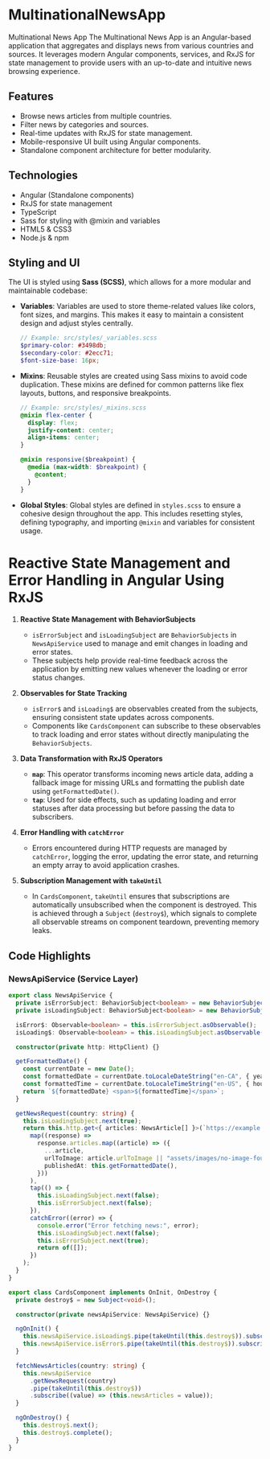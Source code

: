 # MultinationalNewsApp

Multinational News App
The Multinational News App is an Angular-based application that aggregates and displays news from various countries and sources. It leverages modern Angular components, services, and RxJS for state management to provide users with an up-to-date and intuitive news browsing experience.

## Features

- Browse news articles from multiple countries.
- Filter news by categories and sources.
- Real-time updates with RxJS for state management.
- Mobile-responsive UI built using Angular components.
- Standalone component architecture for better modularity.

## Technologies

- Angular (Standalone components)
- RxJS for state management
- TypeScript
- Sass for styling with @mixin and variables
- HTML5 & CSS3
- Node.js & npm

## Styling and UI

The UI is styled using **Sass (SCSS)**, which allows for a more modular and maintainable codebase:

- **Variables**: Variables are used to store theme-related values like colors, font sizes, and margins. This makes it easy to maintain a consistent design and adjust styles centrally.

  ```scss
  // Example: src/styles/_variables.scss
  $primary-color: #3498db;
  $secondary-color: #2ecc71;
  $font-size-base: 16px;
  ```

- **Mixins**: Reusable styles are created using Sass mixins to avoid code duplication. These mixins are defined for common patterns like flex layouts, buttons, and responsive breakpoints.

  ```scss
  // Example: src/styles/_mixins.scss
  @mixin flex-center {
    display: flex;
    justify-content: center;
    align-items: center;
  }

  @mixin responsive($breakpoint) {
    @media (max-width: $breakpoint) {
      @content;
    }
  }
  ```

- **Global Styles**: Global styles are defined in `styles.scss` to ensure a cohesive design throughout the app. This includes resetting styles, defining typography, and importing `@mixin` and variables for consistent usage.

# Reactive State Management and Error Handling in Angular Using RxJS

1. **Reactive State Management with BehaviorSubjects**

   - `isErrorSubject` and `isLoadingSubject` are `BehaviorSubjects` in `NewsApiService` used to manage and emit changes in loading and error states.
   - These subjects help provide real-time feedback across the application by emitting new values whenever the loading or error status changes.

2. **Observables for State Tracking**

   - `isError$` and `isLoading$` are observables created from the subjects, ensuring consistent state updates across components.
   - Components like `CardsComponent` can subscribe to these observables to track loading and error states without directly manipulating the `BehaviorSubjects`.

3. **Data Transformation with RxJS Operators**

   - **`map`**: This operator transforms incoming news article data, adding a fallback image for missing URLs and formatting the publish date using `getFormattedDate()`.
   - **`tap`**: Used for side effects, such as updating loading and error statuses after data processing but before passing the data to subscribers.

4. **Error Handling with `catchError`**

   - Errors encountered during HTTP requests are managed by `catchError`, logging the error, updating the error state, and returning an empty array to avoid application crashes.

5. **Subscription Management with `takeUntil`**
   - In `CardsComponent`, `takeUntil` ensures that subscriptions are automatically unsubscribed when the component is destroyed. This is achieved through a `Subject` (`destroy$`), which signals to complete all observable streams on component teardown, preventing memory leaks.

## Code Highlights

### NewsApiService (Service Layer)

```typescript
export class NewsApiService {
  private isErrorSubject: BehaviorSubject<boolean> = new BehaviorSubject<boolean>(false);
  private isLoadingSubject: BehaviorSubject<boolean> = new BehaviorSubject<boolean>(false);

  isError$: Observable<boolean> = this.isErrorSubject.asObservable();
  isLoading$: Observable<boolean> = this.isLoadingSubject.asObservable();

  constructor(private http: HttpClient) {}

  getFormattedDate() {
    const currentDate = new Date();
    const formattedDate = currentDate.toLocaleDateString("en-CA", { year: "numeric", month: "2-digit", day: "2-digit" });
    const formattedTime = currentDate.toLocaleTimeString("en-US", { hour12: true });
    return `${formattedDate} <span>${formattedTime}</span>`;
  }

  getNewsRequest(country: string) {
    this.isLoadingSubject.next(true);
    return this.http.get<{ articles: NewsArticle[] }>(`https://example.com/news-${country}.json`).pipe(
      map((response) =>
        response.articles.map((article) => ({
          ...article,
          urlToImage: article.urlToImage || "assets/images/no-image-found.png",
          publishedAt: this.getFormattedDate(),
        }))
      ),
      tap(() => {
        this.isLoadingSubject.next(false);
        this.isErrorSubject.next(false);
      }),
      catchError((error) => {
        console.error("Error fetching news:", error);
        this.isLoadingSubject.next(false);
        this.isErrorSubject.next(true);
        return of([]);
      })
    );
  }
}

export class CardsComponent implements OnInit, OnDestroy {
  private destroy$ = new Subject<void>();

  constructor(private newsApiService: NewsApiService) {}

  ngOnInit() {
    this.newsApiService.isLoading$.pipe(takeUntil(this.destroy$)).subscribe((value) => (this.isLoading = value));
    this.newsApiService.isError$.pipe(takeUntil(this.destroy$)).subscribe((value) => (this.isError = value));
  }

  fetchNewsArticles(country: string) {
    this.newsApiService
      .getNewsRequest(country)
      .pipe(takeUntil(this.destroy$))
      .subscribe((value) => (this.newsArticles = value));
  }

  ngOnDestroy() {
    this.destroy$.next();
    this.destroy$.complete();
  }
}
```
